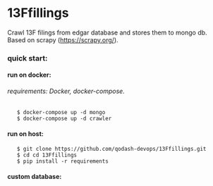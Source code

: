 # 13Ffillings
Crawl 13F filings from edgar database and stores them to mongo db.
<br>
Based on scrapy (https://scrapy.org/). 

### quick start:
#### run on docker:
###### requirements: Docker, docker-compose.
       $ docker-compose up -d mongo
       $ docker-compose up -d crawler
#### run on host:
       $ git clone https://github.com/qodash-devops/13Ffillings.git
       $ cd cd 13Ffillings
       $ pip install -r requirements
#### custom database:        